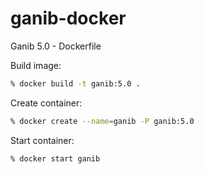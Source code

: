 # ganib-docker
Ganib 5.0 - Dockerfile

Build image:
```sh
% docker build -t ganib:5.0 .
```

Create container:
```sh
% docker create --name=ganib -P ganib:5.0
```

Start container:
```sh
% docker start ganib
```
